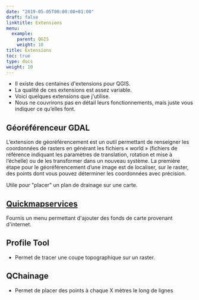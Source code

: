 ```yaml
---
date: "2019-05-05T00:00:00+01:00"
draft: false
linktitle: Extensions
menu:
  example:
    parent: QGIS
    weight: 10
title: Extensions
toc: true
type: docs
weight: 10
---
```


* Il existe des centaines d'extensions pour QGIS.
* La qualité de ces extensions est assez variable.
* Voici quelques extensions que j'utilise. 
* Nous ne couvrirons pas en détail leurs fonctionnements, mais juste vous indiquer ce qu’elles font. 

## Géoréférenceur GDAL


L’extension de géoréférencement est un outil permettant de renseigner les coordonnées de rasters en générant les fichiers « world » (fichiers de référence indiquant les paramètres de translation, rotation et mise à l’échelle) ou de les transformer dans un nouveau système. La première étape pour le géoréférencement d’une image est de localiser, sur le raster, des points dont vous pouvez déterminer les coordonnées avec précision.

Utile pour "placer" un plan de drainage sur une carte.


## [Quickmapservices](https://nextgis.com/blog/quickmapservices/)

Fournis un menu permettant d'ajouter des fonds de carte provenant d'internet.

## Profile Tool

* Permet de tracer une coupe topographique sur un raster.

## QChainage

* Permet de placer des points à chaque X mètres le long de lignes

